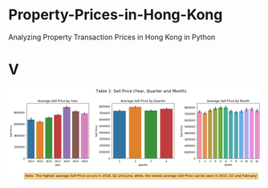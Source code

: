 # Property-Prices-in-Hong-Kong
Analyzing Property Transaction Prices in Hong Kong in Python


# V
![](1.png)
